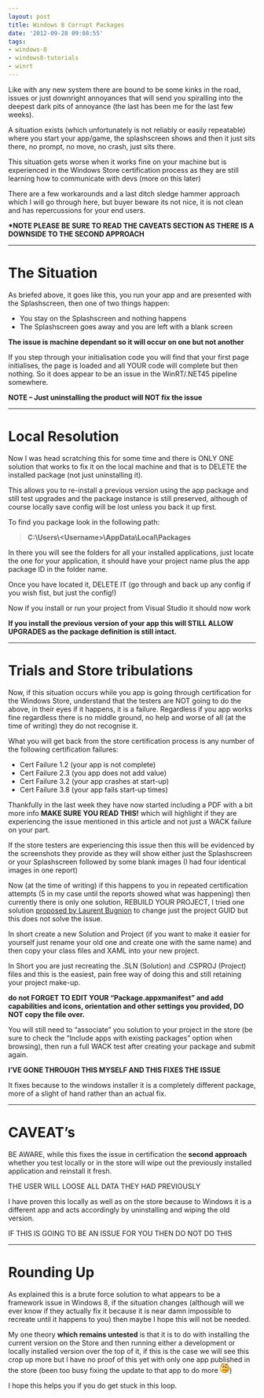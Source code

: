 ```yaml
---
layout: post
title: Windows 8 Corrupt Packages
date: '2012-09-28 09:08:55'
tags:
- windows-8
- windows8-tutorials
- winrt
---
```


Like with any new system there are bound to be some kinks in the road, issues or just downright annoyances that will send you spiralling into the deepest dark pits of annoyance (the last has been me for the last few weeks).

A situation exists (which unfortunately is not reliably or easily repeatable) where you start your app/game, the splashscreen shows and then it just sits there, no prompt, no move, no crash, just sits there.

This situation gets worse when it works fine on your machine but is experienced in the Windows Store certification process as they are still learning how to communicate with devs (more on this later)

There are a few workarounds and a last ditch sledge hammer approach which I will go through here, but buyer beware its not nice, it is not clean and has repercussions for your end users.

**\*NOTE PLEASE BE SURE TO READ THE CAVEATS SECTION AS THERE IS A DOWNSIDE TO THE SECOND APPROACH**

* * *

# The Situation

As briefed above, it goes like this, you run your app and are presented with the Splashscreen, then one of two things happen:

- You stay on the Splashscreen and nothing happens
- The Splashscreen goes away and you are left with a blank screen

**The issue is machine dependant so it will occur on one but not another**

If you step through your initialisation code you will find that your first page initialises, the page is loaded and all YOUR code will complete but then nothing.  So it does appear to be an issue in the WinRT/.NET45 pipeline somewhere.

**NOTE – Just uninstalling the product will NOT fix the issue**

* * *

# Local Resolution

Now I was head scratching this for some time and there is ONLY ONE solution that works to fix it on the local machine and that is to DELETE the installed package (not just uninstalling it).

This allows you to re-install a previous version using the app package and still test upgrades and the package instance is still preserved, although of course locally save config will be lost unless you back it up first.

To find you package look in the following path:

> **C:\Users\\<Username\>\AppData\Local\Packages**

In there you will see the folders for all your installed applications, just locate the one for your application, it should have your project name plus the app package ID in the folder name.

Once you have located it, DELETE IT (go through and back up any config if you wish fist, but just the config!)

Now if you install or run your project from Visual Studio it should now work

**If you install the previous version of your app this will STILL ALLOW UPGRADES as the package definition is still intact.**

* * *

# Trials and Store tribulations

Now, if this situation occurs while you app is going through certification for the Windows Store, understand that the testers are NOT going to do the above, in their eyes if it happens, it is a failure.  Regardless if you app works fine regardless there is no middle ground, no help and worse of all (at the time of writing) they do not recognise it.

What you will get back from the store certification process is any number of the following certification failures:

- Cert Failure 1.2 (your app is not complete)
- Cert Failure 2.3 (you app does not add value)
- Cert Failure 3.2 (your app crashes at start-up)
- Cert Failure 3.8 (your app fails start-up times)

Thankfully in the last week they have now started including a PDF with a bit more info **MAKE SURE YOU READ THIS!** which will highlight if they are experiencing the issue mentioned in this article and not just a WACK failure on your part.

If the store testers are experiencing this issue then this will be evidenced by the screenshots they provide as they will show either just the Splashscreen or your Splashscreen followed by some blank images (I had four identical images in one report)

Now (at the time of writing) if this happens to you in repeated certification attempts (5 in my case until the reports showed what was happening) then currently there is only one solution, REBUILD YOUR PROJECT, I tried one solution [proposed by Laurent Bugnion](http://geekswithblogs.net/lbugnion/archive/2012/09/10/adventures-in-windows-8-solving-activation-errors) to change just the project GUID but this does not solve the issue.

In short create a new Solution and Project (if you want to make it easier for yourself just rename your old one and create one with the same name) and then copy your class files and XAML into your new project.

In Short you are just recreating the .SLN (Solution) and .CSPROJ (Project) files and this is the easiest, pain free way of doing this and still retaining your project make-up.

**do not FORGET TO EDIT YOUR “Package.appxmanifest” and add capabilities and icons, orientation and other settings you provided, DO NOT copy the file over.**

You will still need to “associate” you solution to your project in the store (be sure to check the “Include apps with existing packages” option when browsing), then run a full WACK test after creating your package and submit again.

**I’VE GONE THROUGH THIS MYSELF AND THIS FIXES THE ISSUE**

It fixes because to the windows installer it is a completely different package, more of a slight of hand rather than an actual fix.

* * *

# CAVEAT’s

BE AWARE, while this fixes the issue in certification the **second approach** whether you test locally or in the store will wipe out the previously installed application and reinstall it fresh.

THE USER WILL LOOSE ALL DATA THEY HAD PREVIOUSLY

I have proven this locally as well as on the store because to Windows it is a different app and acts accordingly by uninstalling and wiping the old version.

IF THIS IS GOING TO BE AN ISSUE FOR YOU THEN DO NOT DO THIS

* * *

# Rounding Up

As explained this is a brute force solution to what appears to be a framework issue in Windows 8, if the situation changes (although will we ever know if they actually fix it because it is near damn impossible to recreate until it happens to you) then maybe I hope this will not be needed.

My one theory **which remains untested** is that it is to do with installing the current version on the Store and then running either a development or locally installed version over the top of it, if this is the case we will see this crop up more but I have no proof of this yet with only one app published in the store (been too busy fixing the update to that app to do more ![Confused smile](/Images/wordpress/2012/09/wlEmoticon-confusedsmile1.png))

I hope this helps you if you do get stuck in this loop.

